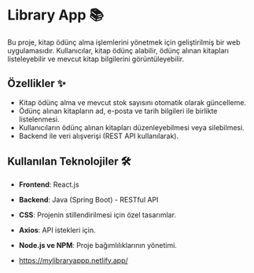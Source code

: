 # Library App 📚

Bu proje, kitap ödünç alma işlemlerini yönetmek için geliştirilmiş bir web uygulamasıdır. Kullanıcılar, kitap ödünç alabilir, ödünç alınan kitapları listeleyebilir ve mevcut kitap bilgilerini görüntüleyebilir.

## Özellikler ✨

- Kitap ödünç alma ve mevcut stok sayısını otomatik olarak güncelleme.
- Ödünç alınan kitapların ad, e-posta ve tarih bilgileri ile birlikte listelenmesi.
- Kullanıcıların ödünç alınan kitapları düzenleyebilmesi veya silebilmesi.
- Backend ile veri alışverişi (REST API kullanılarak).

## Kullanılan Teknolojiler 🛠️

- **Frontend**: React.js
- **Backend**: Java (Spring Boot) - RESTful API
- **CSS**: Projenin stillendirilmesi için özel tasarımlar.
- **Axios**: API istekleri için.
- **Node.js ve NPM**: Proje bağımlılıklarının yönetimi.

- https://mylibraryappp.netlify.app/








